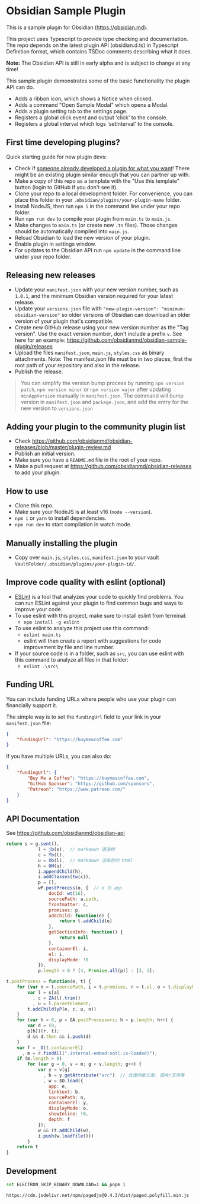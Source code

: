 # Obsidian Sample Plugin

This is a sample plugin for Obsidian (https://obsidian.md).

This project uses Typescript to provide type checking and documentation.
The repo depends on the latest plugin API (obsidian.d.ts) in Typescript Definition format, which contains TSDoc comments describing what it does.

**Note:** The Obsidian API is still in early alpha and is subject to change at any time!

This sample plugin demonstrates some of the basic functionality the plugin API can do.
- Adds a ribbon icon, which shows a Notice when clicked.
- Adds a command "Open Sample Modal" which opens a Modal.
- Adds a plugin setting tab to the settings page.
- Registers a global click event and output 'click' to the console.
- Registers a global interval which logs 'setInterval' to the console.

## First time developing plugins?

Quick starting guide for new plugin devs:

- Check if [someone already developed a plugin for what you want](https://obsidian.md/plugins)! There might be an existing plugin similar enough that you can partner up with.
- Make a copy of this repo as a template with the "Use this template" button (login to GitHub if you don't see it).
- Clone your repo to a local development folder. For convenience, you can place this folder in your `.obsidian/plugins/your-plugin-name` folder.
- Install NodeJS, then run `npm i` in the command line under your repo folder.
- Run `npm run dev` to compile your plugin from `main.ts` to `main.js`.
- Make changes to `main.ts` (or create new `.ts` files). Those changes should be automatically compiled into `main.js`.
- Reload Obsidian to load the new version of your plugin.
- Enable plugin in settings window.
- For updates to the Obsidian API run `npm update` in the command line under your repo folder.

## Releasing new releases

- Update your `manifest.json` with your new version number, such as `1.0.1`, and the minimum Obsidian version required for your latest release.
- Update your `versions.json` file with `"new-plugin-version": "minimum-obsidian-version"` so older versions of Obsidian can download an older version of your plugin that's compatible.
- Create new GitHub release using your new version number as the "Tag version". Use the exact version number, don't include a prefix `v`. See here for an example: https://github.com/obsidianmd/obsidian-sample-plugin/releases
- Upload the files `manifest.json`, `main.js`, `styles.css` as binary attachments. Note: The manifest.json file must be in two places, first the root path of your repository and also in the release.
- Publish the release.

> You can simplify the version bump process by running `npm version patch`, `npm version minor` or `npm version major` after updating `minAppVersion` manually in `manifest.json`.
> The command will bump version in `manifest.json` and `package.json`, and add the entry for the new version to `versions.json`

## Adding your plugin to the community plugin list

- Check https://github.com/obsidianmd/obsidian-releases/blob/master/plugin-review.md
- Publish an initial version.
- Make sure you have a `README.md` file in the root of your repo.
- Make a pull request at https://github.com/obsidianmd/obsidian-releases to add your plugin.

## How to use

- Clone this repo.
- Make sure your NodeJS is at least v16 (`node --version`).
- `npm i` or `yarn` to install dependencies.
- `npm run dev` to start compilation in watch mode.

## Manually installing the plugin

- Copy over `main.js`, `styles.css`, `manifest.json` to your vault `VaultFolder/.obsidian/plugins/your-plugin-id/`.

## Improve code quality with eslint (optional)
- [ESLint](https://eslint.org/) is a tool that analyzes your code to quickly find problems. You can run ESLint against your plugin to find common bugs and ways to improve your code. 
- To use eslint with this project, make sure to install eslint from terminal:
  - `npm install -g eslint`
- To use eslint to analyze this project use this command:
  - `eslint main.ts`
  - eslint will then create a report with suggestions for code improvement by file and line number.
- If your source code is in a folder, such as `src`, you can use eslint with this command to analyze all files in that folder:
  - `eslint .\src\`

## Funding URL

You can include funding URLs where people who use your plugin can financially support it.

The simple way is to set the `fundingUrl` field to your link in your `manifest.json` file:

```json
{
    "fundingUrl": "https://buymeacoffee.com"
}
```

If you have multiple URLs, you can also do:

```json
{
    "fundingUrl": {
        "Buy Me a Coffee": "https://buymeacoffee.com",
        "GitHub Sponsor": "https://github.com/sponsors",
        "Patreon": "https://www.patreon.com/"
    }
}
```

## API Documentation

See https://github.com/obsidianmd/obsidian-api




```js
return s = g.sent(),
            l = jb(s),  // markdown 语法树
            c = Yb(l),
            u = Xb(l),  // markdown 渲染后的 html
            h = OM(u),
            i.appendChild(h),
            i.addClasses(tw(c)),
            p = [],
            wP.postProcess(o, {  // o 为 app
                docId: wt(16),
                sourcePath: a.path,
                frontmatter: c,
                promises: p,
                addChild: function(e) {
                    return t.addChild(e)
                },
                getSectionInfo: function() {
                    return null
                },
                containerEl: i,
                el: i,
                displayMode: !0
            }),
            p.length > 0 ? [4, Promise.all(p)] : [3, 3];
```



```js
t.postProcess = function(e, t) {
    for (var n = t.sourcePath, i = t.promises, r = t.el, o = t.displayMode, a = 0, s = r.findAll("code.language-query"); a < s.length; a++) {
        var l = s[a]
          , c = ZA(l).trim()
          , u = l.parentElement;
        t.addChild(yP(e, c, u, n))
    }
    for (var h = 0, p = GA.postProcessors; h < p.length; h++) {
        var d = (0,
        p[h])(r, t);
        d && d.then && i.push(d)
    }
    var f = _O(t.containerEl)
      , m = r.findAll(".internal-embed:not(.is-loaded)");
    if (m.length > 0)
        for (var g = 0, v = m; g < v.length; g++) {
            var y = v[g]
              , b = y.getAttribute("src")  // 处理内嵌元素: 图片/文件等
              , w = $O.load({
                app: e,
                linktext: b,
                sourcePath: n,
                containerEl: y,
                displayMode: o,
                showInline: !0,
                depth: f
            });
            w && (t.addChild(w),
            i.push(w.loadFile()))
        }
    return t
}
```


## Development

```bash
set ELECTRON_SKIP_BINARY_DOWNLOAD=1 && pnpm i
```

```
https://cdn.jsdelivr.net/npm/pagedjs@0.4.3/dist/paged.polyfill.min.js
```

